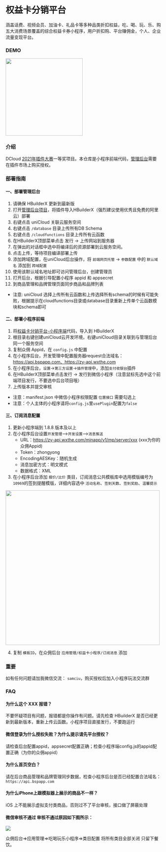 # 权益卡分销平台

涵盖话费、视频会员、加油卡、礼品卡等多种品类折扣权益，吃、喝、玩、乐、购五大消费场景覆盖的综合权益卡券小程序，用户折扣购、平台赚佣金，个人、企业流量变现平台。

### DEMO

<img src="https://vkceyugu.cdn.bspapp.com/VKCEYUGU-cf26384b-87c0-45b4-a7e2-8a03c1243555/c06d67ed-008e-415e-be32-21ac1a8008ce.jpeg" width="250" />

### 介绍

DCloud [2021年插件大赛](https://mp.weixin.qq.com/s/LWYTbEuMV-ixcrwSD6BMmw)一等奖项目。本仓库是小程序前端代码，[管理后台](https://ext.dcloud.net.cn/plugin?id=5196)需要在插件市场上购买授权。

### 部署指南

#### 一、部署管理后台
1. 请确保 HBuilderX 更新到最新版
2. 打开[管理后台项目](https://ext.dcloud.net.cn/plugin?id=5196)，将插件导入HBuilderX（强烈建议使用优秀且免费的阿里云）部署
3. 右键点击 uniCloud 关联云服务空间
4. 右键点击 `/database` 目录上传所有DB Schema
5. 右键点击 `/cloudfunctions` 目录上传所有云函数
5. 在HBuilderX顶部菜单点击 发行 -> 上传网站到服务器
6. 在弹出的对话框中选中将编译后的资源部署到云服务空间。
7. 点击上传，等待项目编译部署上传
8. 添加跨域配置，在uniCloud后台操作，将 `前端网页托管` -> `参数配置` 中的 `默认域名` 添加到 `跨域配置`
9. 使用该默认域名地址即可访问管理后台，创建管理员
10. 打开后台，根据引导配置小程序 appid 和 appsecret
11. 到商品管理和品牌管理页面同步商品和品牌列表

- 注意: uniCloud 选择上传所有云函数和上传选择所有schema的时候有可能失败，根据提示在cloudfunctions目录或database目录重新上传单个云函数模块和schema即可

#### 二、部署小程序前端
1. 将[权益卡分销平台-小程序端](https://ext.dcloud.net.cn/plugin?id=5197)代码，导入到 HBuilderX
2. 根目录右键创建uniCloud云开发环境，右键uniCloud目录关联到与管理后台同一个服务空间
3. 复制众佣 Appid，在 `config.js` 中配置
4. 在小程序后台，开发管理中配置服务器request合法域名：https://api.bspapp.com、https://zy-api.wxthe.com
5. 在小程序后台，`设置`->`第三方设置`->`插件管理`中，添加`支付收银台`插件
6. 在HBuilderX顶部菜单点击发行 -> 发行到微信小程序（注意鼠标先选中这个前端项目发行，不要选中后台项目哦）
7. 上传版本并提交审核

- 注意：manifest.json 中微信小程序权限配置 `位置接口` 需要勾选上
- 注意：个人主体的小程序请将`config.js`里`usePlugin`配置为`false`

#### 三、订阅消息配置
1. 更新小程序端到 1.8.8 版本及以上
2. 在小程序后台设置`开发管理`—>`开发设置`—>`消息推送`
   - URL：https://zy-api.wxthe.com/minapp/v1/mp/server/xxx (xxx为你的众佣Appid)
   - Token：zhongyong
   - EncodingAESKey：随机生成
   - 消息加密方式：明文模式
   - 数据格式：XML    
3. 在小程序后台添加 `报价/比价` 类目，订阅消息公共模板库中选用模版编号为`10969`的签到提醒模版，详细内容选中 `活动名称`、`签到天数`、`签到奖励`、`温馨提示`


<img src="https://vkceyugu.cdn.bspapp.com/VKCEYUGU-cf26384b-87c0-45b4-a7e2-8a03c1243555/639b4ce9-84c1-42fc-9352-ab920da95f22.jpg" width="500" />

4. 复制 `模板ID`，在众佣后台 `应用管理/权益卡小程序/订阅消息` 添加

### 重要
如有任何问题请加我微信交流： `samciu`，购买授权后加入小程序玩法交流群

### FAQ

#### 为什么这个 XXX 报错？

不要怀疑项目有问题，报错都是你操作有问题。请先检查 HBuilderX 是否已经更新到最新版本，重新上传云函数。小程序项目直接发行，不要跑运行

#### 微信登录为什么授权失败？为什么提示请先平台授权？

请检查后台配置appid，appsecret配置正确；检查小程序端config.js的appid配置正确（为你的众佣appid）

#### 为什么首页空白？

请在后台商品管理和品牌管理同步数据，检查小程序后台是否已经配置合法域名： `https://api.bspapp.com`

#### 为什么iPhone上跟模拟器上展示的商品不一样？

iOS 上不能展示虚拟支付类商品，否则过不了平台审核，接口做了屏蔽处理

#### 微信审核不通过 审核不通过原因如下图所示：

![](https://vkceyugu.cdn.bspapp.com/VKCEYUGU-38bad291-5aad-4157-9cbe-615aac906e6a/a2677a70-f1a9-4809-ae2f-40c780bb4aea.png)

众佣后台=>应用管理=>吃喝玩乐小程序=>类目配置 将所有类目全部关闭 只留下餐饮。
